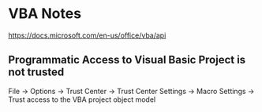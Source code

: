 # VBA Notes

https://docs.microsoft.com/en-us/office/vba/api

## Programmatic Access to Visual Basic Project is not trusted
File -> Options -> Trust Center -> Trust Center Settings -> Macro Settings -> Trust access to the VBA project object model
